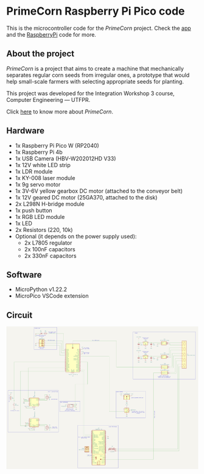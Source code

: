 # PrimeCorn Raspberry Pi Pico code

This is the microcontroller code for the *PrimeCorn* project. Check the [app](https://github.com/GustavoAdamee/BikeBrainApp) and the [RaspberryPi](https://github.com/GustavoAdamee/seed-classify) code for more.

## About the project

*PrimeCorn* is a project that aims to create a machine that mechanically separates regular corn seeds from irregular ones, a prototype that would help small-scale farmers with selecting appropriate seeds for planting.

This project was developed for the Integration Workshop 3 course, Computer Engineering — UTFPR.

Click [here](https://superficial-baseball-f05.notion.site/PrimeCorn-1230b9cf6c578036a811da4f40522db2?pvs=74) to know more about *PrimeCorn*.

## Hardware
- 1x Raspberry Pi Pico W (RP2040)
- 1x Raspberry Pi 4b
- 1x USB Camera (HBV-W202012HD V33)
- 1x 12V white LED strip
- 1x LDR module
- 1x KY-008 laser module
- 1x 9g servo motor
- 1x 3V-6V yellow gearbox DC motor (attached to the conveyor belt)
- 1x 12V geared DC motor (25GA370, attached to the disk)
- 2x L298N H-bridge module
- 1x push button
- 1x RGB LED module
- 1x LED
- 2x Resistors (220, 10k)
- Optional (it depends on the power supply used):
    - 2x L7805 regulator
    - 2x 100nF capacitors
    - 2x 330nF capacitors

## Software
- MicroPython v1.22.2
- MicroPico VSCode extension

## Circuit
![alt text](circuit.png)
